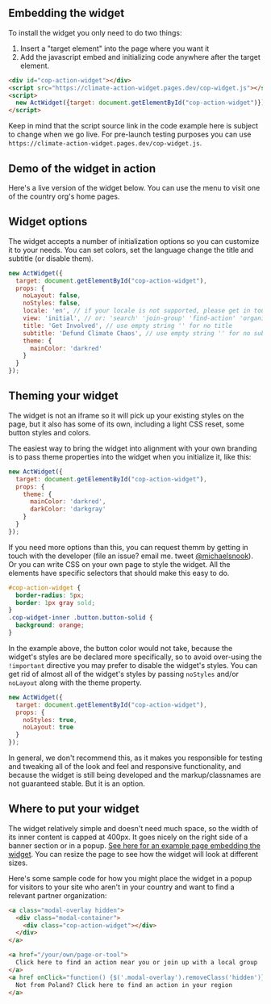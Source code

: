 ## Embedding the widget

To install the widget you only need to do two things:

1. Insert a "target element" into the page where you want it
1. Add the javascript embed and initializing code anywhere after the target element.

```html
<div id="cop-action-widget"></div>
<script src="https://climate-action-widget.pages.dev/cop-widget.js"></script>
<script>
  new ActWidget({target: document.getElementById("cop-action-widget")});
</script>
```

Keep in mind that the script source link in the code example here is subject to
change when we go live. For pre-launch testing purposes you can use
`https://climate-action-widget.pages.dev/cop-widget.js`.

## Demo of the widget in action

Here's a live version of the widget below. You can use the menu to visit one
of the country org's home pages.

<div id="cop-action-widget"></div>
<script src="https://climate-action-widget.pages.dev/cop-widget.js"></script>
<script>
  new ActWidget({
    target: document.getElementById("cop-action-widget"),
    props: {
      noLayout: false,
      noStyles: false,
      view: 'initial',
      title: 'Get Involved',
      subtitle: 'Defund Climate Chaos',
      theme: {
        mainColor: 'darkred'
      }
    }
  });
</script>

## Widget options

The widget accepts a number of initialization options so you can customize
it to your needs. You can set colors, set the language change the title and
subtitle (or disable them).

```javascript
new ActWidget({
  target: document.getElementById("cop-action-widget"),
  props: {
    noLayout: false,
    noStyles: false,
    locale: 'en', // if your locale is not supported, please get in touch
    view: 'initial', // or: 'search' 'join-group' 'find-action' 'organizer'
    title: 'Get Involved', // use empty string '' for no title
    subtitle: 'Defund Climate Chaos', // use empty string '' for no subtitle
    theme: {
      mainColor: 'darkred'
    }
  }
});
```

## Theming your widget

The widget is not an iframe so it will pick up your existing styles on the page,
but it also has some of its own, including a light CSS reset, some button styles
and colors.

The easiest way to bring the widget into alignment with your own branding is to
pass theme properties into the widget when you initialize it, like this:

```javascript
new ActWidget({
  target: document.getElementById("cop-action-widget"),
  props: {
    theme: {
      mainColor: 'darkred',
      darkColor: 'darkgray'
    }
  }
});
```

If you need more options than this, you can request themm by getting in touch with
the developer (file an issue? email me. tweet [@michaelsnook](https://twitter.com/michaelsnook)).
Or you can write CSS on your own page to style the widget.
All the elements have specific selectors that should make this easy to do.

```css
#cop-action-widget {
  border-radius: 5px;
  border: 1px gray sold;
}
.cop-widget-inner .button.button-solid {
  background: orange;
}
```

In the example above, the button color would not take, because the
widget's styles are be declared more specifically, so to avoid over-using
the `!important` directive you may prefer to disable the widget's styles.
You can get rid of almost all of the widget's styles by passing
`noStyles` and/or `noLayout` along with the theme property.

```javascript
new ActWidget({
  target: document.getElementById("cop-action-widget"),
  props: {
    noStyles: true,
    noLayout: true
  }
});
```

In general, we don't recommend this, as it makes you responsible for testing
and tweaking all of the look and feel and responsive functionality,
and because the widget is still being developed and the markup/classnames
are not guaranteed stable. But it is an option.

## Where to put your widget

The widget relatively simple and doesn't need much space, so the width of
its inner content is capped at 400px. It goes nicely on the right side of
a banner section or in a popup.
[See here for an example page embedding the widget](./example/index.html).
You can resize the page to see how the widget will look at different sizes.

Here's some sample code for how you might place the widget in a popup for visitors to your
site who aren't in your country and want to find a relevant partner organization:

```html
<a class="modal-overlay hidden">
  <div class="modal-container">
    <div class="cop-action-widget"></div>
  </div>
</a>

<a href="/your/own/page-or-tool">
  Click here to find an action near you or join up with a local group
</a>
<a href onClick="function() {$('.modal-overlay').removeClass('hidden')}">
  Not from Poland? Click here to find an action in your region
</a>
```
